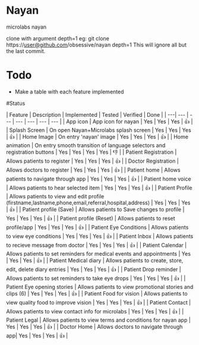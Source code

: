 # Nayan
microlabs nayan

clone with argument depth=1
eg: git clone https://user@github.com/obsessive/nayan depth=1 
This will ignore all but the last commit.

# Todo 
- Make a table with each feature implemented 

#Status


| Feature | Description | Implemented | Tested | Verified | Done |
| ---| --- | --- | --- | --- | --- | --- |
| App icon |  App icon for nayan | Yes  | Yes  | Yes  | 👍  |
| Splash Screen |  On open Nayan+Microlabs splash screen | Yes  | Yes  | Yes  | 👍  |
| Home Image |  On entry 'nayan' image | Yes  | Yes  | Yes  | 👍  |
| Home animation |  On entry smooth transition of language selectors and registration buttons | Yes  | Yes  | Yes  | Yes | 👎  |
| Patient Registration |  Allows patients to register | Yes  | Yes  | Yes  | 👍  |
| Doctor Registration |  Allows doctors to register | Yes  | Yes  | Yes  | 👍  |
| Patient home |  Allows patients to navigate through app | Yes  | Yes  | Yes  | 👍  |
| Patient home voice |  Allows patients to hear selected item | Yes  | Yes  | Yes  | 👍  |
| Patient Profile |  Allows patients to view and edit profile (firstname,lastname,phone,email,referral,hospital,address) | Yes  | Yes  | Yes  | 👍  |
| Patient profile (Save) |  Allows patients to Save changes to profile | Yes  | Yes  | Yes  | 👍  |
| Patient profile (Reset) |  Allows patients to reset profile/app | Yes  | Yes  | Yes  | 👍  |
| Patient Eye Conditions |  Allows patients to view eye conditions | Yes  | Yes  | Yes  | 👍  |
| Patient Inbox |  Allows patients to recieve message from doctor | Yes  | Yes  | Yes  | 👍  |
| Patient Calendar |  Allows patients to set reminders for medical events and appointments | Yes  | Yes  | Yes  | 👍  |
| Patient Medical diary |  Allows patients to create, store, edit, delete diary entries  | Yes  | Yes  | Yes  | 👍  |
| Patient Drop reminder |  Allows patients to set reminders to take eye drops | Yes  | Yes  | Yes  | 👍  |
| Patient Eye opening stories |  Allows patients to view promotional stories and clips (6) | Yes  | Yes  | Yes  | 👍  |
| Patient Food for vision |  Allows patients to view quality food to improve vision | Yes  | Yes  | Yes  | 👍  |
| Patient Contact |  Allows patients to view contact info for microlabs | Yes  | Yes  | Yes  | 👍  |
| Patient Legal |  Allows patients to view terms and conditions for nayan app | Yes  | Yes  | Yes  | 👍  |
| Doctor Home |  Allows doctors to navigate through app| Yes  | Yes  | Yes  | 👍 |

